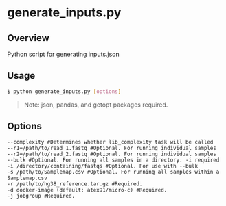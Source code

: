 # generate_inputs.py
## Overview
Python script for generating inputs.json
## Usage
  ```bash
  $ python generate_inputs.py [options]
  ```
  > Note: json, pandas, and getopt packages required.

## Options
```
--complexity #Determines whether lib_complexity task will be called
--r1=/path/to/read_1.fastq #Optional. For running individual samples
--r2=/path/to/read_2.fastq #Optional. For running individual samples
--bulk #Optional. For running all samples in a directory. -i required
-i /directory/containing/fastqs #Optional. For use with --bulk
-s /path/to/Samplemap.csv #Optional. For running all samples within a Samplemap.csv
-r /path/to/hg38_reference.tar.gz #Required.
-d docker-image (default: atex91/micro-c) #Required.
-j jobgroup #Required.
```
